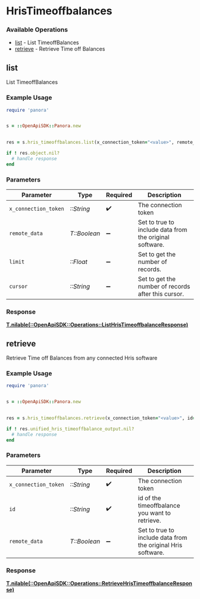 # HrisTimeoffbalances


### Available Operations

* [list](#list) - List  TimeoffBalances
* [retrieve](#retrieve) - Retrieve Time off Balances

## list

List  TimeoffBalances

### Example Usage

```ruby
require 'panora'


s = ::OpenApiSDK::Panora.new

    
res = s.hris_timeoffbalances.list(x_connection_token="<value>", remote_data=false, limit=7685.78, cursor="<value>")

if ! res.object.nil?
  # handle response
end

```

### Parameters

| Parameter                                               | Type                                                    | Required                                                | Description                                             |
| ------------------------------------------------------- | ------------------------------------------------------- | ------------------------------------------------------- | ------------------------------------------------------- |
| `x_connection_token`                                    | *::String*                                              | :heavy_check_mark:                                      | The connection token                                    |
| `remote_data`                                           | *T::Boolean*                                            | :heavy_minus_sign:                                      | Set to true to include data from the original software. |
| `limit`                                                 | *::Float*                                               | :heavy_minus_sign:                                      | Set to get the number of records.                       |
| `cursor`                                                | *::String*                                              | :heavy_minus_sign:                                      | Set to get the number of records after this cursor.     |


### Response

**[T.nilable(::OpenApiSDK::Operations::ListHrisTimeoffbalanceResponse)](../../models/operations/listhristimeoffbalanceresponse.md)**


## retrieve

Retrieve Time off Balances from any connected Hris software

### Example Usage

```ruby
require 'panora'


s = ::OpenApiSDK::Panora.new

    
res = s.hris_timeoffbalances.retrieve(x_connection_token="<value>", id="<value>", remote_data=false)

if ! res.unified_hris_timeoffbalance_output.nil?
  # handle response
end

```

### Parameters

| Parameter                                                    | Type                                                         | Required                                                     | Description                                                  |
| ------------------------------------------------------------ | ------------------------------------------------------------ | ------------------------------------------------------------ | ------------------------------------------------------------ |
| `x_connection_token`                                         | *::String*                                                   | :heavy_check_mark:                                           | The connection token                                         |
| `id`                                                         | *::String*                                                   | :heavy_check_mark:                                           | id of the timeoffbalance you want to retrieve.               |
| `remote_data`                                                | *T::Boolean*                                                 | :heavy_minus_sign:                                           | Set to true to include data from the original Hris software. |


### Response

**[T.nilable(::OpenApiSDK::Operations::RetrieveHrisTimeoffbalanceResponse)](../../models/operations/retrievehristimeoffbalanceresponse.md)**

